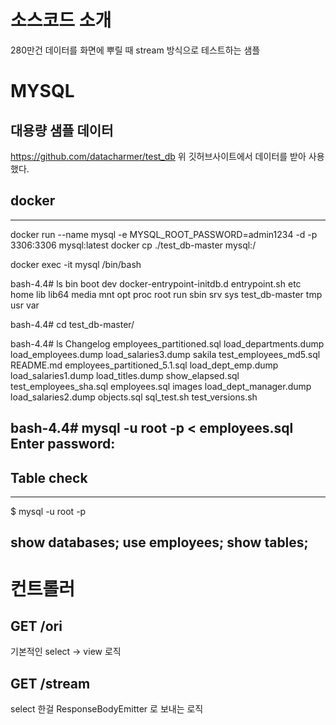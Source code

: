 # 소스코드 소개
280만건 데이터를 화면에 뿌릴 때 stream 방식으로 테스트하는 샘플

# MYSQL
## 대용량 샘플 데이터
https://github.com/datacharmer/test_db
위 깃허브사이트에서 데이터를 받아 사용했다.

## docker 
---
docker run --name mysql -e MYSQL_ROOT_PASSWORD=admin1234 -d -p 3306:3306 mysql:latest
docker cp ./test_db-master mysql:/

docker exec -it mysql /bin/bash

bash-4.4# ls
bin  boot  dev  docker-entrypoint-initdb.d  entrypoint.sh  etc  home  lib  lib64  media  mnt  opt  proc  root  run  sbin  srv  sys  test_db-master  tmp  usr  var

bash-4.4# cd test_db-master/

bash-4.4# ls
Changelog      employees_partitioned.sql      load_departments.dump   load_employees.dump  load_salaries3.dump  sakila            test_employees_md5.sql
README.md      employees_partitioned_5.1.sql  load_dept_emp.dump      load_salaries1.dump  load_titles.dump     show_elapsed.sql  test_employees_sha.sql
employees.sql  images                         load_dept_manager.dump  load_salaries2.dump  objects.sql          sql_test.sh       test_versions.sh

bash-4.4# mysql -u root -p < employees.sql
Enter password:
---

## Table check
---
$ mysql -u root -p

show databases; 
use employees;
show tables;
---

# 컨트롤러
## GET /ori
기본적인 select -> view 로직
## GET /stream
select 한걸 ResponseBodyEmitter 로 보내는 로직
